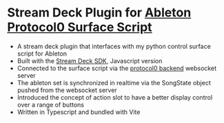 # Stream Deck Plugin for [Ableton Protocol0 Surface Script](https://github.com/lebrunthibault/Protocol0-Ableton-Surface-Script)

- A stream deck plugin that interfaces with my python control surface script for Ableton
- Built with the [Stream Deck SDK](https://developer.elgato.com/documentation/stream-deck/sdk/overview/#sdk), Javascript version
- Connected to the surface script via the [protocol0 backend](https://github.com/lebrunthibault/Protocol0-backend) websocket server
- The ableton set is synchronized in realtime via the SongState object pushed from the websocket server
- Introduced the concept of action slot to have a better display control over a range of buttons 
- Written in Typescript and bundled with Vite


